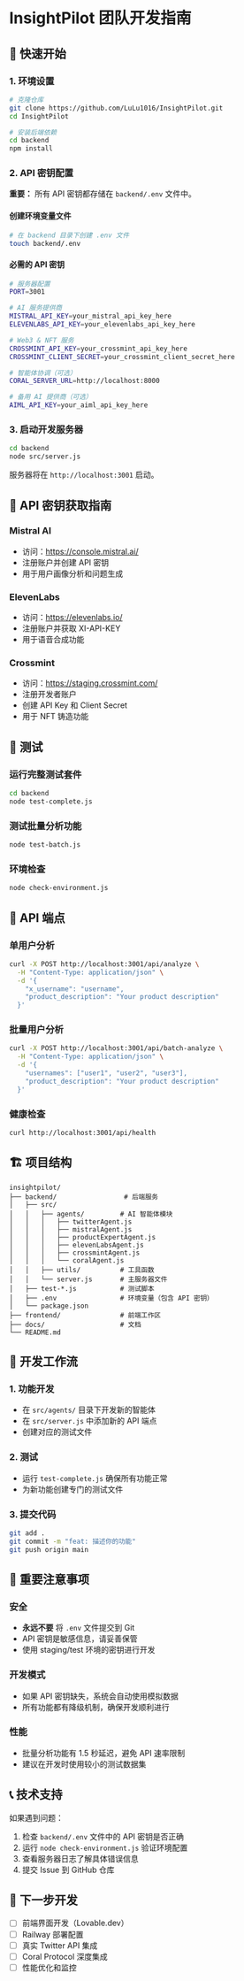 # InsightPilot 团队开发指南

## 🚀 快速开始

### 1. 环境设置

```bash
# 克隆仓库
git clone https://github.com/LuLu1016/InsightPilot.git
cd InsightPilot

# 安装后端依赖
cd backend
npm install
```

### 2. API 密钥配置

**重要：** 所有 API 密钥都存储在 `backend/.env` 文件中。

#### 创建环境变量文件
```bash
# 在 backend 目录下创建 .env 文件
touch backend/.env
```

#### 必需的 API 密钥
```bash
# 服务器配置
PORT=3001

# AI 服务提供商
MISTRAL_API_KEY=your_mistral_api_key_here
ELEVENLABS_API_KEY=your_elevenlabs_api_key_here

# Web3 & NFT 服务
CROSSMINT_API_KEY=your_crossmint_api_key_here
CROSSMINT_CLIENT_SECRET=your_crossmint_client_secret_here

# 智能体协调（可选）
CORAL_SERVER_URL=http://localhost:8000

# 备用 AI 提供商（可选）
AIML_API_KEY=your_aiml_api_key_here
```

### 3. 启动开发服务器

```bash
cd backend
node src/server.js
```

服务器将在 `http://localhost:3001` 启动。

## 🔑 API 密钥获取指南

### Mistral AI
- 访问：https://console.mistral.ai/
- 注册账户并创建 API 密钥
- 用于用户画像分析和问题生成

### ElevenLabs
- 访问：https://elevenlabs.io/
- 注册账户并获取 XI-API-KEY
- 用于语音合成功能

### Crossmint
- 访问：https://staging.crossmint.com/
- 注册开发者账户
- 创建 API Key 和 Client Secret
- 用于 NFT 铸造功能

## 🧪 测试

### 运行完整测试套件
```bash
cd backend
node test-complete.js
```

### 测试批量分析功能
```bash
node test-batch.js
```

### 环境检查
```bash
node check-environment.js
```

## 📡 API 端点

### 单用户分析
```bash
curl -X POST http://localhost:3001/api/analyze \
  -H "Content-Type: application/json" \
  -d '{
    "x_username": "username",
    "product_description": "Your product description"
  }'
```

### 批量用户分析
```bash
curl -X POST http://localhost:3001/api/batch-analyze \
  -H "Content-Type: application/json" \
  -d '{
    "usernames": ["user1", "user2", "user3"],
    "product_description": "Your product description"
  }'
```

### 健康检查
```bash
curl http://localhost:3001/api/health
```

## 🏗️ 项目结构

```
insightpilot/
├── backend/                 # 后端服务
│   ├── src/
│   │   ├── agents/         # AI 智能体模块
│   │   │   ├── twitterAgent.js
│   │   │   ├── mistralAgent.js
│   │   │   ├── productExpertAgent.js
│   │   │   ├── elevenLabsAgent.js
│   │   │   ├── crossmintAgent.js
│   │   │   └── coralAgent.js
│   │   ├── utils/          # 工具函数
│   │   └── server.js       # 主服务器文件
│   ├── test-*.js           # 测试脚本
│   ├── .env                # 环境变量（包含 API 密钥）
│   └── package.json
├── frontend/               # 前端工作区
├── docs/                   # 文档
└── README.md
```

## 🔧 开发工作流

### 1. 功能开发
- 在 `src/agents/` 目录下开发新的智能体
- 在 `src/server.js` 中添加新的 API 端点
- 创建对应的测试文件

### 2. 测试
- 运行 `test-complete.js` 确保所有功能正常
- 为新功能创建专门的测试文件

### 3. 提交代码
```bash
git add .
git commit -m "feat: 描述你的功能"
git push origin main
```

## 🚨 重要注意事项

### 安全
- **永远不要** 将 `.env` 文件提交到 Git
- API 密钥是敏感信息，请妥善保管
- 使用 staging/test 环境的密钥进行开发

### 开发模式
- 如果 API 密钥缺失，系统会自动使用模拟数据
- 所有功能都有降级机制，确保开发顺利进行

### 性能
- 批量分析功能有 1.5 秒延迟，避免 API 速率限制
- 建议在开发时使用较小的测试数据集

## 📞 技术支持

如果遇到问题：
1. 检查 `backend/.env` 文件中的 API 密钥是否正确
2. 运行 `node check-environment.js` 验证环境配置
3. 查看服务器日志了解具体错误信息
4. 提交 Issue 到 GitHub 仓库

## 🎯 下一步开发

- [ ] 前端界面开发（Lovable.dev）
- [ ] Railway 部署配置
- [ ] 真实 Twitter API 集成
- [ ] Coral Protocol 深度集成
- [ ] 性能优化和监控
